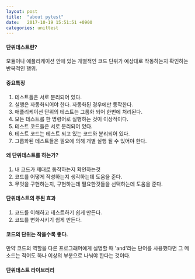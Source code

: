 ```yaml
---
layout: post
title:  "about pytest"
date:   2017-10-19 15:51:51 +0900
categories: unittest
---
```


#### 단위테스트란?
모듈이나 애플리케이션 안에 있는 개별적인 코드 단위가 예상대로 작동하는지 확인하는 반복적인 행위.

#### 중요특징
1. 테스트들은 서로 분리되어 있다.
2. 실행은 자동화되어야 한다. 자동화된 경우에만 동작한다.
3. 애플리케이션 단위의 테스트는 그룹화 되어 한번에 처리된다.
4. 모든 테스트를 한 명령어로 실행하는 것이 이상적이다.
4. 테스트 코드들은 서로 분리되어 있다.
5. 테스트 코드는 테스트 되고 있는 코드와 분리되어 있다.
6. 그룹화된 테스트들은 필요에 의해 개별 실행 될 수 있어야 한다.

#### 왜 단위테스트를 하는가?
1. 내 코드가 제대로 동작하는지 확인하는것
2. 코드를 어떻게 작성하는지 생각하는데 도움을 준다.
3. 무엇을 구현하는지, 구현하는데 필요한것들을 선택하는데 도움을 준다.

#### 단위테스트의 주된 효과
1. 코드를 이해하고 테스트하기 쉽게 만든다.
2. 코드를 변화시키기 쉽게 만든다.

#### 코드의 단위는 작을수록 좋다.
만약 코드의 역할을 다른 프로그래머에게 설명할 때 'and'라는 단어를 사용했다면
그 메소드는 적어도 하나 이상의 부분으로 나눠야 한다는 것이다.

#### 단위테스트 라이브러리

